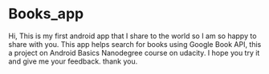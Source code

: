 # Books_app

Hi, This is my first android app that I share to the world so I am so happy to share with you.
This app helps search for books using Google Book API, this a project on Android Basics Nanodegree course on udacity.
I hope you try it and give me your feedback. thank you.

